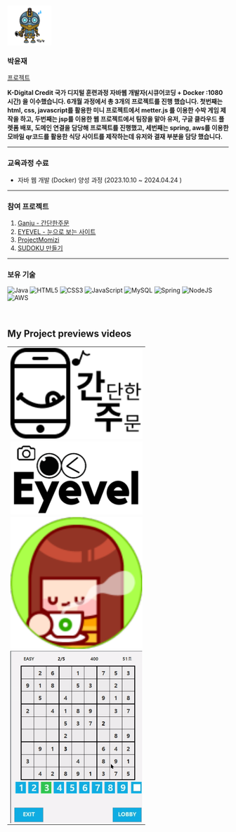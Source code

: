 <img align="center" src="https://github.com/PARK-Yunjae/PARK-Yunjae/blob/main/profile.png" width="100"/>
<br>

### 박윤재

[프로젝트](https://park-yunjae.github.io/)

**K-Digital Credit 국가 디지털 훈련과정 자바웹 개발자(시큐어코딩 + Docker :1080 시간) 을 이수했습니다. 6개월 과정에서 총 3개의 프로젝트를 진행 했습니다. 첫번째는 html, css, javascript를 활용한 미니 프로젝트에서 metter.js 를 이용한 수박 게임 제작을 하고, 두번째는 jsp를 이용한 웹 프로젝트에서 팀장을 맡아 유저, 구글 클라우드 플렛폼 배포, 도메인 연결을 담당해 프로젝트를 진행했고, 세번째는 spring, aws를 이용한 모바일 qr코드를 활용한 식당 사이트를 제작하는데 유저와 결재 부분을 담당 했습니다.**

--- 

### 교육과정 수료 
* 자바 웹 개발 (Docker) 양성 과정 (2023.10.10 ~ 2024.04.24 )

---

### 참여 프로젝트 
1. [Ganju - 간단한주문](https://dbswoql.tistory.com/205)
2. [EYEVEL - 눈으로 보는 사이트](https://dbswoql.tistory.com/91)
3. [ProjectMomizi](https://dbswoql.tistory.com/70)
4. [SUDOKU 만들기](https://dbswoql.tistory.com/25)

---

### 보유 기술 

![Java](https://img.shields.io/badge/Java-007396?style=for-the-badge&logo=Java&logoColor=white)
![HTML5](https://img.shields.io/badge/html5-%23E34F26.svg?style=for-the-badge&logo=html5&logoColor=white)
![CSS3](https://img.shields.io/badge/css3-%231572B6.svg?style=for-the-badge&logo=css3&logoColor=white)
![JavaScript](https://img.shields.io/badge/javascript-%23323330.svg?style=for-the-badge&logo=javascript&logoColor=%23F7DF1E)
![MySQL](https://img.shields.io/badge/Mysql-4479A1?style=for-the-badge&logo=Mysql&logoColor=white)
![Spring](https://img.shields.io/badge/Spring-6DB33F?style=for-the-badge&logo=Spring&logoColor=white)
![NodeJS](https://img.shields.io/badge/node.js-6DA55F?style=for-the-badge&logo=node.js&logoColor=white)
![AWS](https://img.shields.io/badge/AWS-%23FF9900.svg?style=for-the-badge&logo=amazon-aws&logoColor=white)

<br>

<h2>My Project previews videos</h2>
<table>
  <tbody>
    <tr>
      <td>
        <a href="https://youtu.be/u6PCW3yc5N8" title="Ganju">
          <img align="center" src="https://github.com/PARK-Yunjae/PARK-Yunjae/blob/main/Ganju.png?raw=true" width="300px" >
        </a>
      </td>
    </tr>
    <tr>
      <td>
        <a href="https://youtu.be/ON_YWsFCjI8" title="EYEVEL">
          <img align="center" src="https://github.com/PARK-Yunjae/PARK-Yunjae/blob/main/EYEVEL.png?raw=true" width="300px" >
        </a>
      </td>
    </tr>
    <tr>
      <td>
        <a href="https://youtu.be/u925ZkJL9BM" title="ProjectMomizi">
          <img align="center" src="https://github.com/PARK-Yunjae/PARK-Yunjae/blob/main/ProjectMomizi.png?raw=true" width="300px" >
        </a>
      </td>
    </tr>
    <tr>
      <td>
        <a href="https://youtu.be/JmUIUEzKjbQ" title="Sudoku">
          <img align="center" src=https://github.com/PARK-Yunjae/PARK-Yunjae/blob/main/Sudoku.png?raw=true" width="300px" >
        </a>
      </td>
    </tr>
  </tbody>
</table>

<br/>
<br/>
